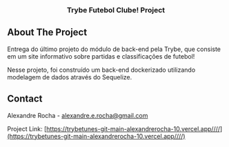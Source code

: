 <!-- PROJECT LOGO -->
<br />

<h3 align="center">Trybe Futebol Clube! Project</h3>

</div>

<!-- ABOUT THE PROJECT -->
## About The Project

<p> 
Entrega do último projeto do módulo de back-end pela Trybe, que consiste em um site informativo sobre partidas e classificações de futebol!

Nesse projeto, foi construído um back-end dockerizado utilizando modelagem de dados através do Sequelize.
</p>

<!-- CONTACT -->
## Contact

Alexandre Rocha - alexandre.e.rocha@gmail.com

Project Link: [https://trybetunes-git-main-alexandrerocha-10.vercel.app////](https://trybetunes-git-main-alexandrerocha-10.vercel.app////)

